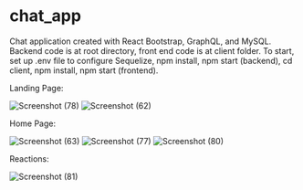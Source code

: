 # chat_app
Chat application created with React Bootstrap, GraphQL, and MySQL. Backend code is at root directory, front end code is at client folder.
To start, set up .env file to configure Sequelize, npm install, npm start (backend), cd client, npm install, npm start (frontend).

Landing Page:

![Screenshot (78)](https://user-images.githubusercontent.com/68887197/121839408-f8296800-cca7-11eb-80b5-956cb43a452b.png)
![Screenshot (62)](https://user-images.githubusercontent.com/68887197/121434936-13b10d80-c94c-11eb-9df4-0d560527db61.png)

Home Page:

![Screenshot (63)](https://user-images.githubusercontent.com/68887197/121434954-1c094880-c94c-11eb-87dd-c5bff2eaf368.png)
![Screenshot (77)](https://user-images.githubusercontent.com/68887197/121839425-037c9380-cca8-11eb-8c60-557a0360c85c.png)
![Screenshot (80)](https://user-images.githubusercontent.com/68887197/121839324-ba2c4400-cca7-11eb-96f3-36300f274e87.png)

Reactions:

![Screenshot (81)](https://user-images.githubusercontent.com/68887197/121839452-155e3680-cca8-11eb-88da-4e1c89e95ac9.png)
